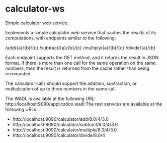 # calculator-ws
Simple calculator web service.

Implements a simple calculator web service that caches the results of its computations, with endpoints similar to the following:

/add/{a}/{b}/{c}
/subtract/{a}/{b}/{c}
/multiply/{a}/{b}/{c}
/divide/{a}/{b}

Each endpoint supports the GET method, and it returns the result in JSON format. If there is more than one call for the same operation on the same numbers, then the result is returned from the cache rather than being recomputed.

The calculator calls should support the addition, subtraction, or multiplication of up to three numbers in the same call.

The WADL is available at the following URL: http://localhost:9090/application.wadl
The rest services are available at the following URLs:
- http://localhost:9090/calculator/add/8.0/4/3.0
- http://localhost:9090/calculator/subtract/8.0/4/3.0
- http://localhost:9090/calculator/multiply/8.0/4/3.0
- http://localhost:9090/calculator/divide/8.0/4
